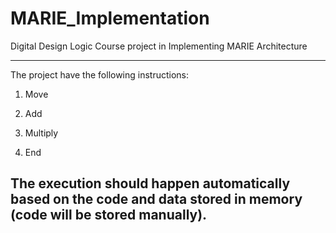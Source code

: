 # MARIE_Implementation
Digital Design Logic Course project in Implementing MARIE Architecture

------------------------------------------------------------------------------------------------
The project have the following instructions:

1. Move

2. Add

3. Multiply

4. End

The execution should happen automatically based on the code and data stored in memory (code will be stored manually).
------------------------------------------------------------------------------------------------

